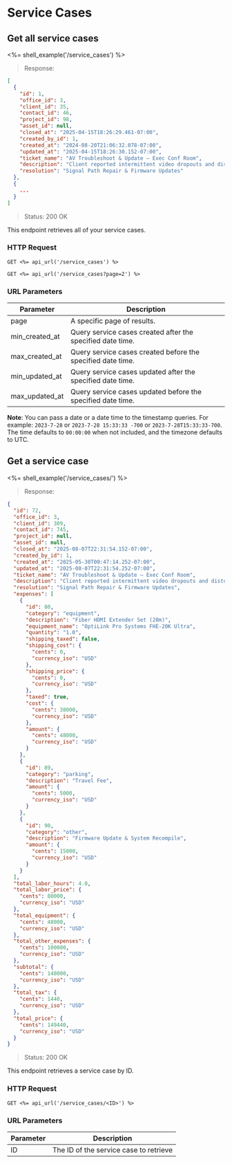 # Service Cases

## Get all service cases

<%= shell_example('/service_cases') %>

> Response:

```json
[
  {
    "id": 1,
    "office_id": 3,
    "client_id": 35,
    "contact_id": 46,
    "project_id": 98,
    "asset_id": null,
    "closed_at": "2025-04-15T18:26:29.461-07:00",
    "created_by_id": 1,
    "created_at": "2024-08-20T21:06:32.078-07:00",
    "updated_at": "2025-04-15T18:26:30.152-07:00",
    "ticket_name": "AV Troubleshoot & Update – Exec Conf Room",
    "description": "Client reported intermittent video dropouts and distorted audio during hybrid meetings in their executive conference room.",
    "resolution": "Signal Path Repair & Firmware Updates"
  },
  {
    ...
  }
]
```

> Status: 200 OK

This endpoint retrieves all of your service cases.

### HTTP Request

`GET <%= api_url('/service_cases') %>`

`GET <%= api_url('/service_cases?page=2') %>`

### URL Parameters

Parameter | Description
--------- | -----------
page | A specific page of results.
min_created_at | Query service cases created after the specified date time.
max_created_at | Query service cases created before the specified date time.
min_updated_at | Query service cases updated after the specified date time.
max_updated_at | Query service cases updated before the specified date time.

**Note**: You can pass a date or a date time to the timestamp queries. For example:
`2023-7-28` or `2023-7-28 15:33:33 -700` or `2023-7-28T15:33:33-700`. The time defaults to
`00:00:00` when not included, and the timezone defaults to UTC.

## Get a service case

<%= shell_example('/service_cases/<ID>') %>

> Response:

```json
{
  "id": 72,
  "office_id": 3,
  "client_id": 309,
  "contact_id": 745,
  "project_id": null,
  "asset_id": null,
  "closed_at": "2025-08-07T22:31:54.152-07:00",
  "created_by_id": 1,
  "created_at": "2025-05-30T00:47:14.252-07:00",
  "updated_at": "2025-08-07T22:31:54.252-07:00",
  "ticket_name": "AV Troubleshoot & Update – Exec Conf Room",
  "description": "Client reported intermittent video dropouts and distorted audio during hybrid meetings in their executive conference room.",
  "resolution": "Signal Path Repair & Firmware Updates",
  "expenses": [
    {
      "id": 80,
      "category": "equipment",
      "description": "Fiber HDMI Extender Set (20m)",
      "equipment_name": "OptiLink Pro Systems FHE-20K Ultra",
      "quantity": "1.0",
      "shipping_taxed": false,
      "shipping_cost": {
        "cents": 0,
        "currency_iso": "USD"
      },
      "shipping_price": {
        "cents": 0,
        "currency_iso": "USD"
      },
      "taxed": true,
      "cost": {
        "cents": 38000,
        "currency_iso": "USD"
      },
      "amount": {
        "cents": 48000,
        "currency_iso": "USD"
      }
    },
    {
      "id": 89,
      "category": "parking",
      "description": "Travel Fee",
      "amount": {
        "cents": 5000,
        "currency_iso": "USD"
      }
    },
    {
      "id": 90,
      "category": "other",
      "description": "Firmware Update & System Recompile",
      "amount": {
        "cents": 15000,
        "currency_iso": "USD"
      }
    }
  ],
  "total_labor_hours": 4.0,
  "total_labor_price": {
    "cents": 80000,
    "currency_iso": "USD"
  },
  "total_equipment": {
    "cents": 48000,
    "currency_iso": "USD"
  },
  "total_other_expenses": {
    "cents": 100000,
    "currency_iso": "USD"
  },
  "subtotal": {
    "cents": 148000,
    "currency_iso": "USD"
  },
  "total_tax": {
    "cents": 1440,
    "currency_iso": "USD"
  },
  "total_price": {
    "cents": 149440,
    "currency_iso": "USD"
  }
}
```

> Status: 200 OK

This endpoint retrieves a service case by ID.

### HTTP Request

`GET <%= api_url('/service_cases/<ID>') %>`

### URL Parameters

Parameter | Description
--------- | -----------
ID | The ID of the service case to retrieve
